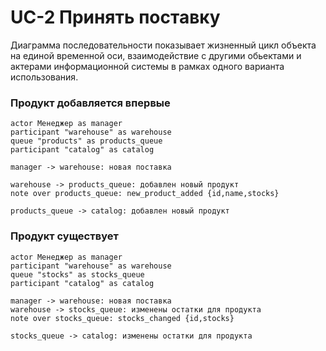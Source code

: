 # UC-2 Принять поставку
Диаграмма последовательности показывает жизненный цикл объекта на единой временной оси, взаимодействие с другими обьектами и актерами информационной системы в рамках одного варианта использования.

### Продукт добавляется впервые
```plantuml
actor Менеджер as manager
participant "warehouse" as warehouse
queue "products" as products_queue
participant "catalog" as catalog

manager -> warehouse: новая поставка

warehouse -> products_queue: добавлен новый продукт
note over products_queue: new_product_added {id,name,stocks}

products_queue -> catalog: добавлен новый продукт
```

### Продукт существует
```plantuml
actor Менеджер as manager
participant "warehouse" as warehouse
queue "stocks" as stocks_queue
participant "catalog" as catalog

manager -> warehouse: новая поставка
warehouse -> stocks_queue: изменены остатки для продукта
note over stocks_queue: stocks_changed {id,stocks}

stocks_queue -> catalog: изменены остатки для продукта
```